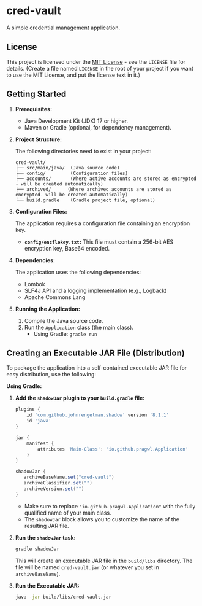 # cred-vault

A simple credential management application.

## License

This project is licensed under the [MIT License](LICENSE) - see the `LICENSE` file for details. (Create a file named
`LICENSE` in the root of your project if you want to use the MIT License, and put the license text in it.)

## Getting Started

1.  **Prerequisites:**

    *   Java Development Kit (JDK) 17 or higher.
    *   Maven or Gradle (optional, for dependency management).

2.  **Project Structure:**

    The following directories need to exist in your project:

    ```
    cred-vault/
    ├── src/main/java/  (Java source code)
    ├── config/         (Configuration files)
    ├── accounts/       (Where active accounts are stored as encrypted - will be created automatically)
    ├── archived/      (Where archived accounts are stored as encrypted- will be created automatically)
    └── build.gradle    (Gradle project file, optional)
    ```

3.  **Configuration Files:**

    The application requires a configuration file containing an encryption key.

    *   **`config/encflekey.txt`:** This file must contain a 256-bit AES encryption key, Base64 encoded.

4.  **Dependencies:**

    The application uses the following dependencies:

    *   Lombok
    *   SLF4J API and a logging implementation (e.g., Logback)
    *   Apache Commons Lang

5.  **Running the Application:**

    1.  Compile the Java source code.
    2.  Run the `Application` class (the main class).
        *   Using Gradle: `gradle run`

## Creating an Executable JAR File (Distribution)

To package the application into a self-contained executable JAR file for easy distribution, use the following:

**Using Gradle:**

1.  **Add the `shadowJar` plugin to your `build.gradle` file:**

    ```groovy
    plugins {
        id 'com.github.johnrengelman.shadow' version '8.1.1'
        id 'java'
    }

    jar {
        manifest {
            attributes 'Main-Class': 'io.github.pragwl.Application'
        }
    }

    shadowJar {
       archiveBaseName.set("cred-vault")
       archiveClassifier.set("")
       archiveVersion.set("")
    }
    ```

    *   Make sure to replace `"io.github.pragwl.Application"` with the fully qualified name of your main class.
    *   The `shadowJar` block allows you to customize the name of the resulting JAR file.

2.  **Run the `shadowJar` task:**

    ```bash
    gradle shadowJar
    ```

    This will create an executable JAR file in the `build/libs` directory. The file will be named `cred-vault.jar` (or whatever you set in `archiveBaseName`).

3.  **Run the Executable JAR:**

    ```bash
    java -jar build/libs/cred-vault.jar
    ```